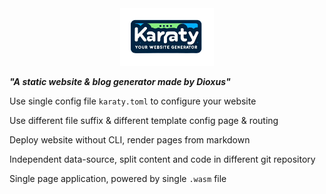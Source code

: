 <div align="center">
<img src="/assets/karaty.png" width="150">
</div>

***"A static website & blog generator made by Dioxus"***


Use single config file `karaty.toml` to configure your website

Use different file suffix & different template config page & routing

Deploy website without CLI, render pages from markdown

Independent data-source, split content and code in different git repository

Single page application, powered by single `.wasm` file
